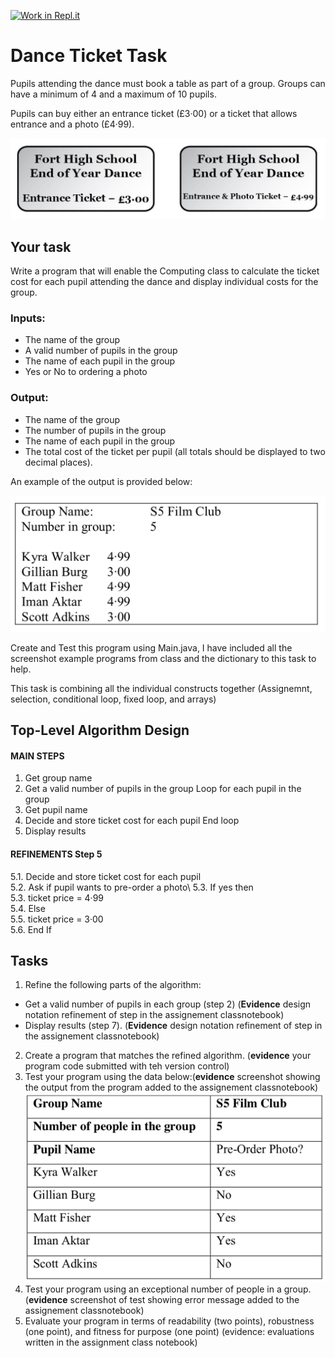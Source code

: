 [![Work in Repl.it](https://classroom.github.com/assets/work-in-replit-14baed9a392b3a25080506f3b7b6d57f295ec2978f6f33ec97e36a161684cbe9.svg)](https://classroom.github.com/online_ide?assignment_repo_id=4191513&assignment_repo_type=AssignmentRepo)
# Dance Ticket Task

Pupils attending the dance must book a table as part of a group. Groups can have a minimum of 4 and a maximum of 10 pupils.

Pupils can buy either an entrance ticket (£3·00) or a ticket that allows entrance and a photo (£4·99).

![Example Program](DanceImg1.png)

## Your task

Write a program that will enable the Computing class to calculate the ticket cost for each pupil attending the dance and display individual costs for the group.

### Inputs:

- The name of the group
- A valid number of pupils in the group
- The name of each pupil in the group
- Yes or No to ordering a photo

### Output:

- The name of the group
- The number of pupils in the group
- The name of each pupil in the group
- The total cost of the ticket per pupil (all totals should be displayed to two decimal places).

An example of the output is provided below:

![Example Program](DanceImg2.png)

Create and Test this program using Main.java, I have included all the screenshot example programs from class and the dictionary to this task to help.

This task is combining all the individual constructs together (Assignemnt, selection, conditional loop, fixed loop, and arrays)

## Top-Level Algorithm Design

#### MAIN STEPS

1. Get group name
2. Get a valid number of pupils in the group Loop for each pupil in the group
3. Get pupil name
4. Decide and store ticket cost for each pupil End loop
5. Display results

#### REFINEMENTS Step 5

5.1. Decide and store ticket cost for each pupil\
5.2. Ask if pupil wants to pre-order a photo\ 
5.3. If yes then\
5.3. ticket price = 4·99 \
5.4. Else\
5.5. ticket price = 3·00 \
5.6. End If

## Tasks

1. Refine the following parts of the algorithm:
- Get a valid number of pupils in each group (step 2) (**Evidence** design notation refinement of step in the assignement classnotebook)
- Display results (step 7). (**Evidence** design notation refinement of step in the assignement classnotebook)
2. Create a program that matches the refined algorithm. (**evidence** your program code submitted with teh version control)
3. Test your program using the data below:(**evidence** screenshot showing the output from the program added to the assignement classnotebook) 
![Testing](DanceImg3.png) 
4. Test your program using an exceptional number of people in a group. (**evidence** screenshot of test showing error message added to the assignement classnotebook)
5. Evaluate your program in terms of readability (two points), robustness (one point), and fitness for purpose (one point) (evidence: evaluations written in the assignment class notebook)
